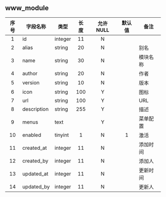 **www_module**
---
| 序号 | 字段名称 | 类型 | 长度 | 允许 NULL | 默认值 | 备注 | 
| :---: | --- | --- | :---: | :---: | :---: | --- | 
|  1 | id          | integer | 11  | N |   |      | 
|  2 | alias       | string  | 20  | N |   | 别名 | 
|  3 | name        | string  | 30  | N |   | 模块名称 | 
|  4 | author      | string  | 20  | N |   | 作者 | 
|  5 | version     | string  | 10  | N |   | 版本 | 
|  6 | icon        | string  | 100 | Y |   | 图标 | 
|  7 | url         | string  | 100 | Y |   | URL  | 
|  8 | description | string  | 255 | Y |   | 描述 | 
|  9 | menus       | text    |     | Y |   | 菜单配置 | 
| 10 | enabled     | tinyint | 1   | N | 1 | 激活 | 
| 11 | created_at  | integer | 11  | N |   | 添加时间 | 
| 12 | created_by  | integer | 11  | N |   | 添加人 | 
| 13 | updated_at  | integer | 11  | N |   | 更新时间 | 
| 14 | updated_by  | integer | 11  | N |   | 更新人 | 
